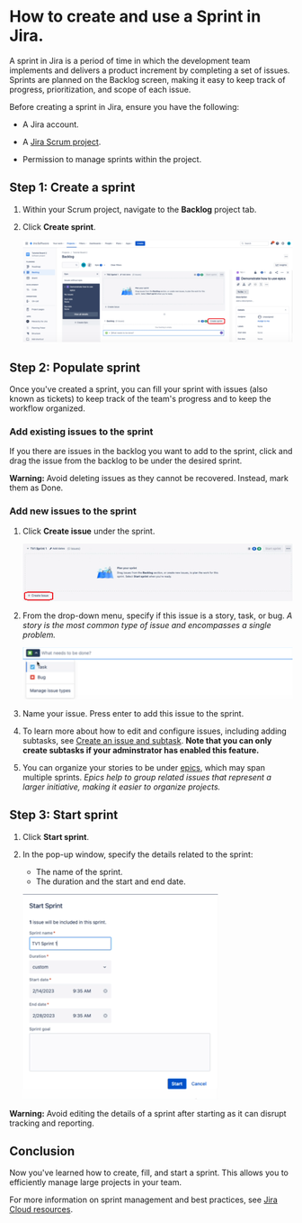 # How to create and use a Sprint in Jira.

A sprint in Jira is a period of time in which the development team implements and delivers a product increment by completing a set of issues. Sprints are planned on the Backlog screen, making it easy to keep track of progress, prioritization, and scope of each issue. 


Before creating a sprint in Jira, ensure you have the following:

- A Jira account.

- A [Jira Scrum project](https://support.atlassian.com/jira-software-cloud/docs/create-a-new-project/).

- Permission to manage sprints within the project.

## Step 1: Create a sprint

1. Within your Scrum project, navigate to the **Backlog** project tab.

2. Click **Create sprint**.

    ![creates sprint](<create-sprint.png>)

## Step 2: Populate sprint 

Once you've created a sprint, you can fill your sprint with issues (also known as tickets) to keep track of the team's progress and to keep the workflow organized.

### Add existing issues to the sprint

If you there are issues in the backlog you want to add to the sprint, click and drag the issue from the backlog to be under the desired sprint.

**Warning:** Avoid deleting issues as they cannot be recovered. Instead, mark them as Done.

### Add new issues to the sprint

1. Click **Create issue** under the sprint. 

    ![add issue](<add-issue.png>)

2. From the drop-down menu, specify if this issue is a story, task, or bug. *A story is the most common type of issue and encompasses a single problem.*

    ![types of issues](issue-type.png)

3. Name your issue. Press enter to add this issue to the sprint.

4. To learn more about how to edit and configure issues, including adding subtasks, see [Create an issue and subtask](https://support.atlassian.com/jira-software-cloud/docs/create-an-issue-and-a-sub-task/).
    **Note that you can only create subtasks if your adminstrator has enabled this feature.**

5. You can organize your stories to be under [epics](https://www.atlassian.com/agile/tutorials/epics), which may span multiple sprints. *Epics help to group related issues that represent a larger initiative, making it easier to organize projects.*

## Step 3: Start sprint

1. Click **Start sprint**.
2. In the pop-up window, specify the details related to the sprint:
    - The name of the sprint.
    - The duration and the start and end date. 

    ![specify details of sprint](sprint-details.png)

**Warning:** Avoid editing the details of a sprint after starting as it can disrupt tracking and reporting.

## Conclusion

Now you've learned how to create, fill, and start a sprint. This allows you to efficiently manage large projects in your team.

For more information on sprint management and best practices, see [Jira Cloud resources](https://support.atlassian.com/jira-software-cloud/resources/).
